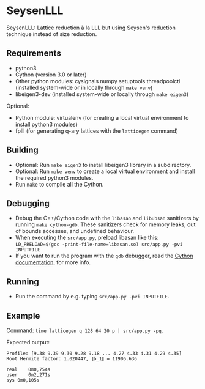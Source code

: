 # SeysenLLL

SeysenLLL: Lattice reduction à la LLL but using Seysen's reduction technique instead of size reduction.

## Requirements

- python3
- Cython (version 3.0 or later)
- Other python modules: cysignals numpy setuptools threadpoolctl (installed system-wide or in locally through `make venv`)
- libeigen3-dev (installed system-wide or locally through `make eigen3`)

Optional:

- Python module: virtualenv (for creating a local virtual environment to install python3 modules)
- fplll (for generating q-ary lattices with the `latticegen` command)

## Building

- Optional: Run `make eigen3` to install libeigen3 library in a subdirectory.
- Optional: Run `make venv` to create a local virtual environment and install the required python3 modules.
- Run `make` to compile all the Cython.

## Debugging

- Debug the C++/Cython code with the `libasan` and `libubsan` sanitizers by running `make cython-gdb`.
    These sanitizers check for memory leaks, out of bounds accesses, and undefined behaviour.
- When executing the `src/app.py`, preload libasan like this:
    `LD_PRELOAD=$(gcc -print-file-name=libasan.so) src/app.py -pvi INPUTFILE`
- If you want to run the program with the `gdb` debugger, read the [Cython documentation](https://cython.readthedocs.io/en/stable/src/userguide/debugging.html#running-the-debugger), for more info.

## Running

- Run the command by e.g. typing `src/app.py -pvi INPUTFILE`.

## Example

Command: `time latticegen q 128 64 20 p | src/app.py -pq`.

Expected output:
```
Profile: [9.38 9.39 9.30 9.28 9.18 ... 4.27 4.33 4.31 4.29 4.35]
Root Hermite factor: 1.020447, ∥b_1∥ = 11906.636

real	0m0,754s
user	0m2,271s
sys	0m0,105s
```
